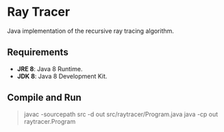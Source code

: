 # Ray Tracer
Java implementation of the recursive ray tracing algorithm.

## Requirements
*  **JRE 8**: Java 8 Runtime.
*  **JDK 8**: Java 8 Development Kit.

## Compile and Run
> javac -sourcepath src -d out src/raytracer/Program.java
> java -cp out raytracer.Program
